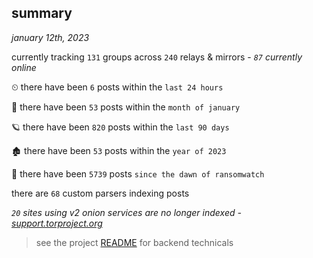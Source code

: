 
## summary
_january 12th, 2023_

currently tracking `131` groups across `240` relays & mirrors - _`87` currently online_

⏲ there have been `6` posts within the `last 24 hours`

🦈 there have been `53` posts within the `month of january`

🪐 there have been `820` posts within the `last 90 days`

🏚 there have been `53` posts within the `year of 2023`

🦕 there have been `5739` posts `since the dawn of ransomwatch`

there are `68` custom parsers indexing posts

_`20` sites using v2 onion services are no longer indexed - [support.torproject.org](https://support.torproject.org/onionservices/v2-deprecation/)_

> see the project [README](https://github.com/joshhighet/ransomwatch#ransomwatch--) for backend technicals
